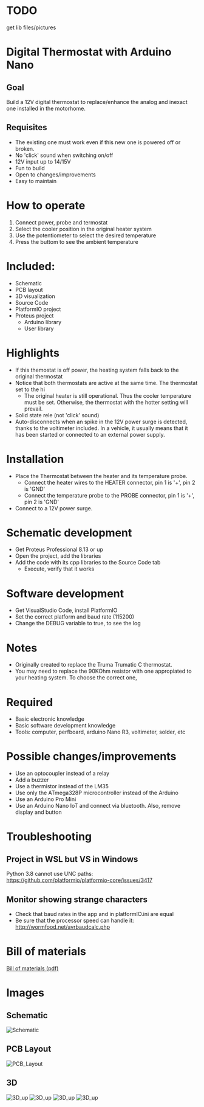 # TODO
get lib files/pictures

# Digital Thermostat with Arduino Nano

## Goal

Build a 12V digital thermostat to replace/enhance the analog and inexact one installed in the motorhome.

## Requisites

- The existing one must work even if this new one is powered off or broken.
- No 'click' sound when switching on/off
- 12V input up to 14/15V
- Fun to build
- Open to changes/improvements
- Easy to maintain

# How to operate

1. Connect power, probe and termostat
2. Select the cooler position in the original heater system
3. Use the potentiometer to select the desired temperature
4. Press the buttom to see the ambient temperature

# Included:

- Schematic
- PCB layout
- 3D visualization
- Source Code
- PlatformIO project
- Proteus project
  - Arduino library
  - User library

# Highlights

- If this themostat is off power, the heating system falls back to the original thermostat
- Notice that both thermostats are active at the same time. The thermostat set to the hi
  - The original heater is still operational. Thus the cooler temperature must be set. Otherwise, the thermostat with the hotter setting will prevail.
- Solid state rele (not 'click' sound)
- Auto-disconnects when an spike in the 12V power surge is detected, thanks to the voltimeter included. In a vehicle, it usually means that it has been started or connected to an external power supply.

# Installation

- Place the Thermostat between the heater and its temperature probe.
  - Connect the heater wires to the HEATER connector, pin 1 is '+', pin 2 is 'GND'
  - Connect the temperature probe to the PROBE connector, pin 1 is '+', pin 2 is 'GND'
- Connect to a 12V power surge.

# Schematic development

- Get Proteus Professional 8.13 or up
- Open the project, add the libraries
- Add the code with its cpp libraries to the Source Code tab
  - Execute, verify that it works

# Software development

- Get VisualStudio Code, install PlatformIO
- Set the correct platform and baud rate (115200)
- Change the DEBUG variable to true, to see the log

# Notes
- Originally created to replace the Truma Trumatic C thermostat.
- You may need to replace the 90KOhm resistor with one appropiated to your heating system. To choose the correct one,

# Required

- Basic electronic knowledge
- Basic software development knowledge
- Tools: computer, perfboard, arduino Nano R3, voltimeter, solder, etc

# Possible changes/improvements

- Use an optocoupler instead of a relay
- Add a buzzer
- Use a thermistor instead of the LM35
- Use only the ATmega328P microcontroller instead of the Arduino
- Use an Arduino Pro Mini
- Use an Arduino Nano IoT and connect via bluetooth. Also, remove display and button


# Troubleshooting

## Project in WSL but VS in Windows
Python 3.8 cannot use UNC paths:
https://github.com/platformio/platformio-core/issues/3417

## Monitor showing strange characters
- Check that baud rates in the app and in platformIO.ini are equal
- Be sure that the processor speed can handle it: http://wormfood.net/avrbaudcalc.php

# Bill of materials

[Bill of materials (pdf)](Bill_Of_Materials.pdf)

# Images

## Schematic
![Schematic](images/Schematic.png)

## PCB Layout
![PCB_Layout](images/PCB_Layout.png)

## 3D
![3D_up](images/3D_up.png)
![3D_up](images/3D_down.png)
![3D_up](images/3D_angleUp.png)
![3D_up](images/3D_angleDown.png)
